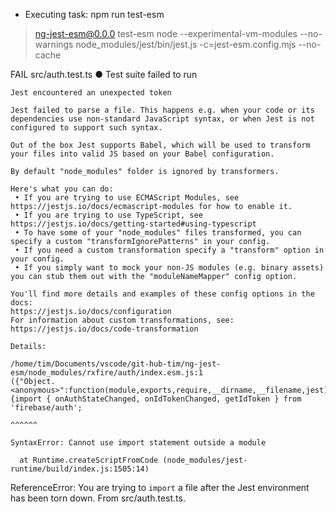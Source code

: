  *  Executing task: npm run test-esm 


> ng-jest-esm@0.0.0 test-esm
> node --experimental-vm-modules --no-warnings node_modules/jest/bin/jest.js -c=jest-esm.config.mjs --no-cache

 FAIL  src/auth.test.ts
  ● Test suite failed to run

    Jest encountered an unexpected token

    Jest failed to parse a file. This happens e.g. when your code or its dependencies use non-standard JavaScript syntax, or when Jest is not configured to support such syntax.

    Out of the box Jest supports Babel, which will be used to transform your files into valid JS based on your Babel configuration.

    By default "node_modules" folder is ignored by transformers.

    Here's what you can do:
     • If you are trying to use ECMAScript Modules, see https://jestjs.io/docs/ecmascript-modules for how to enable it.
     • If you are trying to use TypeScript, see https://jestjs.io/docs/getting-started#using-typescript
     • To have some of your "node_modules" files transformed, you can specify a custom "transformIgnorePatterns" in your config.
     • If you need a custom transformation specify a "transform" option in your config.
     • If you simply want to mock your non-JS modules (e.g. binary assets) you can stub them out with the "moduleNameMapper" config option.

    You'll find more details and examples of these config options in the docs:
    https://jestjs.io/docs/configuration
    For information about custom transformations, see:
    https://jestjs.io/docs/code-transformation

    Details:

    /home/tim/Documents/vscode/git-hub-tim/ng-jest-esm/node_modules/rxfire/auth/index.esm.js:1
    ({"Object.<anonymous>":function(module,exports,require,__dirname,__filename,jest){import { onAuthStateChanged, onIdTokenChanged, getIdToken } from 'firebase/auth';
                                                                                      ^^^^^^

    SyntaxError: Cannot use import statement outside a module

      at Runtime.createScriptFromCode (node_modules/jest-runtime/build/index.js:1505:14)


ReferenceError: You are trying to `import` a file after the Jest environment has been torn down. From src/auth.test.ts.